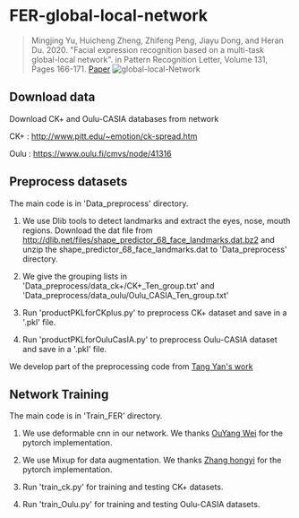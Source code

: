 # FER-global-local-network
>  Mingjing Yu, Huicheng Zheng, Zhifeng Peng, Jiayu Dong, and Heran Du. 2020. "Facial expression recognition based on a multi-task global-local network". in Pattern Recognition Letter, Volume 131, Pages 166-171. [Paper](https://www.sciencedirect.com/science/article/abs/pii/S0167865520300155)
![global-local-Network](https://github.com/yummy2108/FER-global-local-network/blob/master/pipeline.png)

## Download data
Download CK+ and Oulu-CASIA databases from network   

CK+ : http://www.pitt.edu/~emotion/ck-spread.htm  

Oulu : https://www.oulu.fi/cmvs/node/41316

## Preprocess datasets
The main code is in 'Data_preprocess' directory.
1. We use Dlib tools to detect landmarks and extract the eyes, nose, mouth regions. 
Download the dat file from 
http://dlib.net/files/shape_predictor_68_face_landmarks.dat.bz2 
and unzip the shape_predictor_68_face_landmarks.dat to 'Data_preprocess' directory. 

2. We give the grouping lists in 'Data_preprocess/data_ck+/CK+_Ten_group.txt' and 'Data_preprocess/data_oulu/Oulu_CASIA_Ten_group.txt'

3. Run 'productPKLforCKplus.py' to preprocess CK+ dataset and save in a '.pkl' file.

4. Run 'productPKLforOuluCasIA.py' to preprocess Oulu-CASIA dataset and save in a '.pkl' file.

We develop part of the preprocessing code from [Tang Yan's work](https://github.com/Firesontang/Geometric-Convolutional_for_fera)

## Network Training
The main code is in 'Train_FER' directory.
1. We use deformable cnn in our network. We thanks [OuYang Wei](https://github.com/oeway/pytorch-deform-conv) for the pytorch implementation.

2. We use Mixup for data augmentation. We thanks [Zhang hongyi](https://github.com/hongyi-zhang/mixup) for the pytorch implementation.

3. Run 'train_ck.py' for training and testing CK+ datasets.

4. Run 'train_Oulu.py' for training and testing Oulu-CASIA datasets.
